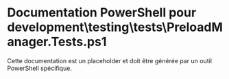 # Documentation PowerShell pour development\testing\tests\PreloadManager.Tests.ps1

Cette documentation est un placeholder et doit être générée par un outil PowerShell spécifique.

